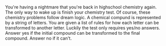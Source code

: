 You're having a nightmare that you're back in highschool chemistry again. The only way to wake up is finish your chemistry test. Of course, these chemistry problems follow dream logic. A chemical compund is represented by a string of letters. You are given a list of rules for how each letter can be transformed to another letter. Luckily the test only requires yes/no answers. Answer yes if the initial compound can be transformed to the final compound. Answer no if it can't.
